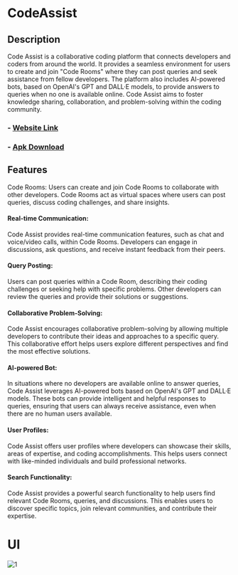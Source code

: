 # CodeAssist
## Description
Code Assist is a collaborative coding platform that connects developers and coders from around the world. It provides a seamless environment for users to create and join "Code Rooms" where they can post queries and seek assistance from fellow developers. The platform also includes AI-powered bots, based on OpenAI's GPT and DALL·E models, to provide answers to queries when no one is available online. Code Assist aims to foster knowledge sharing, collaboration, and problem-solving within the coding community.

### - [Website Link](https://code-assist-4d344.web.app/)
### - [Apk Download](https://drive.google.com/file/d/1XZqSIYlSpnQlQFo2EDlfzaVOluTWfw-Z/view?usp=share_link/)


## Features
Code Rooms: Users can create and join Code Rooms to collaborate with other developers. Code Rooms act as virtual spaces where users can post queries, discuss coding challenges, and share insights.

#### Real-time Communication: 
Code Assist provides real-time communication features, such as chat and voice/video calls, within Code Rooms. Developers can engage in discussions, ask questions, and receive instant feedback from their peers.

#### Query Posting:
Users can post queries within a Code Room, describing their coding challenges or seeking help with specific problems. Other developers can review the queries and provide their solutions or suggestions.

#### Collaborative Problem-Solving:
Code Assist encourages collaborative problem-solving by allowing multiple developers to contribute their ideas and approaches to a specific query. This collaborative effort helps users explore different perspectives and find the most effective solutions.

#### AI-powered Bot:
In situations where no developers are available online to answer queries, Code Assist leverages AI-powered bots based on OpenAI's GPT and DALL·E models. These bots can provide intelligent and helpful responses to queries, ensuring that users can always receive assistance, even when there are no human users available.

#### User Profiles:
Code Assist offers user profiles where developers can showcase their skills, areas of expertise, and coding accomplishments. This helps users connect with like-minded individuals and build professional networks.

#### Search Functionality:
Code Assist provides a powerful search functionality to help users find relevant Code Rooms, queries, and discussions. This enables users to discover specific topics, join relevant communities, and contribute their expertise.

# UI
![1](https://github.com/Dipendra-Raghav/Code-Assist/assets/90553063/41bc1b31-b85a-42e4-8e06-f7b45f0a5daa)
